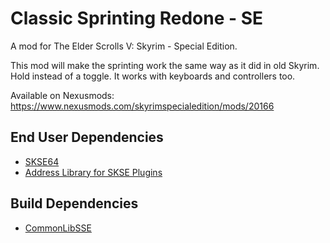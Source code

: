 # Classic Sprinting Redone - SE
A mod for The Elder Scrolls V: Skyrim - Special Edition.

This mod will make the sprinting work the same way as it did in old Skyrim. Hold instead of a toggle. It works with keyboards and controllers too.

Available on Nexusmods: https://www.nexusmods.com/skyrimspecialedition/mods/20166

## End User Dependencies
* [SKSE64](https://skse.silverlock.org/)
* [Address Library for SKSE Plugins](https://www.nexusmods.com/skyrimspecialedition/mods/32444)

## Build Dependencies
* [CommonLibSSE](https://github.com/Ryan-rsm-McKenzie/CommonLibSSE)